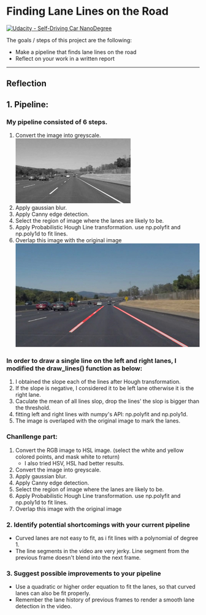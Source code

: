 # **Finding Lane Lines on the Road** 
[![Udacity - Self-Driving Car NanoDegree](https://s3.amazonaws.com/udacity-sdc/github/shield-carnd.svg)](http://www.udacity.com/drive)

The goals / steps of this project are the following:
* Make a pipeline that finds lane lines on the road
* Reflect on your work in a written report


[//]: # (Image References)

[image1]: ./examples/grayscale.jpg "Grayscale"

---

## Reflection

## 1. Pipeline:

### My pipeline consisted of 6 steps. 
1. Convert the image into greyscale.
![alt text][image1]
2. Apply gaussian blur.
3. Apply Canny edge detection.
4. Select the region of image where the lanes are likely to be.
5. Apply Probabilistic Hough Line transformation. use np.polyfit and np.poly1d to fit lines.
6. Overlap this image with the original image
![alt texts](./test_images_output/solidWhiteCurve.jpg)

### In order to draw a single line on the left and right lanes, I modified the draw_lines() function as below:
1. I obtained the slope each of the lines after Hough transformation.
2. If the slope is negative, I considered it to be left lane otherwise it is the right lane.
3. Caculate the mean of all lines slop, drop the lines' the slop is bigger than the threshold.
4. fitting left and right lines with numpy's API: np.polyfit and np.poly1d.
5. The image is overlaped with the original image to mark the lanes.


### Chanllenge part:
1. Convert the RGB image to HSL image. (select the white and yellow colored points, and mask white to return)
    - I also tried HSV, HSL had better results.
2. Convert the image into greyscale.
3. Apply gaussian blur.
4. Apply Canny edge detection.
5. Select the region of image where the lanes are likely to be.
6. Apply Probabilistic Hough Line transformation. use np.polyfit and np.poly1d to fit lines.
7. Overlap this image with the original image


### 2. Identify potential shortcomings with your current pipeline
* Curved lanes are not easy to fit, as i fit lines with a polynomial of degree 1.
* The line segments in the video are very jerky. Line segment from the previous frame doesn't blend into the next frame.


### 3. Suggest possible improvements to your pipeline
* Use a quadratic or higher order equation to fit the lanes, so that curved lanes can also be fit properly.
* Remember the lane history of previous frames to render a smooth lane detection in the video.
    